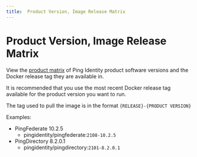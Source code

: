 ```yaml
---
title:  Product Version, Image Release Matrix
---
```

# Product Version, Image Release Matrix

View the [product matrix](https://docs.google.com/spreadsheets/d/e/2PACX-1vSvySYHZxK-NOMeOMKSVjZWRr64T4raSNfrkcxdTRUxsftSwKgAN5z_gQarxywjIPJaVG8WJMt7ehXI/pub?output=pdf) of Ping Identity product software versions and the Docker release tag they are available in.

It is recommended that you use the most recent Docker release tag available for the product version you want to run.

The tag used to pull the image is in the format `{RELEASE}-{PRODUCT VERSION}`

Examples:

* PingFederate 10.2.5
    * pingidentity/pingfederate:`2108-10.2.5`
* PingDirectory 8.2.0.1
    * pingidentity/pingdirectory:`2101-8.2.0.1`
